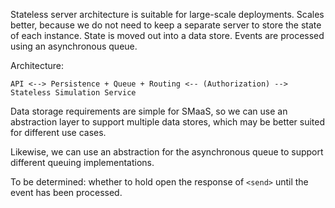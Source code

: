 Stateless server architecture is suitable for large-scale deployments. Scales
better, because we do not need to keep a separate server to store the state of
each instance. State is moved out into a data store. Events are processed
using an asynchronous queue. 

Architecture:

```
API <--> Persistence + Queue + Routing <-- (Authorization) --> Stateless Simulation Service
```

Data storage requirements are simple for SMaaS, so we can use an abstraction
layer to support multiple data stores, which may be better suited for different
use cases.

Likewise, we can use an abstraction for the asynchronous queue to support different
queuing implementations.

To be determined: whether to hold open the response of `<send>` until
the event has been processed.
